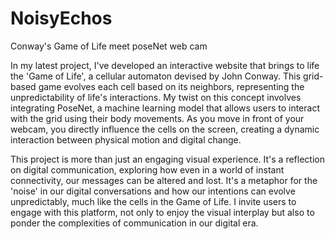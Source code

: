 # NoisyEchos
Conway's Game of Life meet poseNet web cam

In my latest project, I've developed an interactive website that brings to life the 'Game of Life', a cellular automaton devised by John Conway. This grid-based game evolves each cell based on its neighbors, representing the unpredictability of life's interactions. My twist on this concept involves integrating PoseNet, a machine learning model that allows users to interact with the grid using their body movements. As you move in front of your webcam, you directly influence the cells on the screen, creating a dynamic interaction between physical motion and digital change.

This project is more than just an engaging visual experience. It's a reflection on digital communication, exploring how even in a world of instant connectivity, our messages can be altered and lost. It's a metaphor for the 'noise' in our digital conversations and how our intentions can evolve unpredictably, much like the cells in the Game of Life. I invite users to engage with this platform, not only to enjoy the visual interplay but also to ponder the complexities of communication in our digital era.